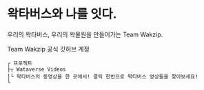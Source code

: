 # 왁타버스와 나를 잇다.
우리의 왁타버스, 우리의 왁물원을 만들어가는 Team Wakzip.

Team Wakzip 공식 깃허브 계정

```
┌ 프로젝트
├┬ Wataverse Videos
│└ 왁타버스의 동영상을 한 곳에서! 클릭 한번으로 왁타버스 영상들을 찾아보세요!
└
```
